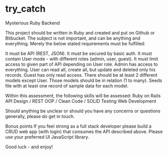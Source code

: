 # try_catch



Mysterious Ruby Backend

This project should be written in Ruby and created and put on Github or Bitbucket. The subject is not important, and can be anything and everything. Merely the below stated requirements must be fulfilled:

It must be API (REST, JSON).
It must be secured by basic auth.
It must contain User mode - with different roles (admin, user, guest).
It must limit access to given part of API depending on User role.
Admin has access to everything.
User can read all, create all, but update and deleted only his records.
Guest has only read access.
There should be at least 2 different models except User.
Those models should be in relation (1 to many).
Seeds file with at least one record of sample data for each model.

Within this assessment, the following skills will be assessed:
Ruby on Rails
API Design / REST
OOP / Clean Code / SOLID
Testing
Web Development

Should anything be unclear or should you have any concerns or questions generally, please do get in touch.

Bonus points
If you feel strong as a full stack developer please build a CRUD web app (with login) that consumes the API described above. Please use your preferred UI JavaScript library.

Good luck - and enjoy!

